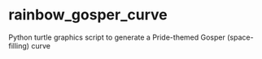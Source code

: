 # rainbow_gosper_curve
Python turtle graphics script to generate a Pride-themed Gosper (space-filling) curve
